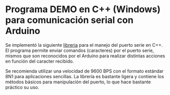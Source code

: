 # Programa DEMO en C++ (Windows) para comunicación serial con Arduino

Se implementó la siguiente [libreria](https://github.com/dmicha16/simple_serial_port) para el manejo del puerto serie en C++. El programa permite enviar comandos (caracteres) por el puerto serie, mismos que son reconocidos por el Arduino para realizar
distintas acciones en función del caracter recibido.

Se recomienda utilizar una velocidad de 9600 BPS con el formato estándar 8N1 para aplicaciones sencillas. La librería es bastante ligera y contiene los métodos básicos para manipulación del puerto, lo que hace bastante práctico su uso.
